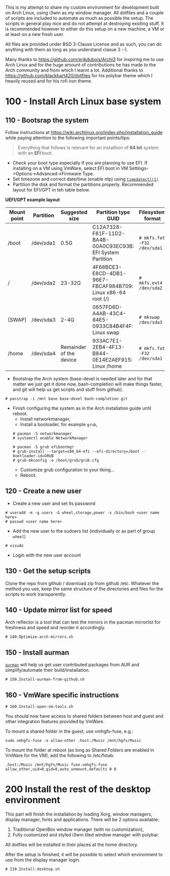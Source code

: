 This is my attempt to share my custom environment for development built on Arch Linux, using i3wm as my window manager. All dotfiles and a couple of scripts are included to automate as much as possible the setup. The scripts in general play nice and do not attempt at destroying exsiting stuff. It is recommended however to either do this setup on a new machine, a VM or at least on a new fresh user.

All files are provided under BSD 3-Clause License and as such, you can do anything with them as long as you understand clasue 3 :-).

Many thanks to https://github.com/erikdubois/Archi3 for inspiring me to use Arch Linux and for the huge amount of contributions he has made to the Arch community and from which I learnt a lot. Additional thanks to https://github.com/blackbart420/dotfiles for his polybar theme which I heavily reused and for his rofi iron theme.


# 100 - Install Arch Linux base system

## 110 - Bootsrap the system

Follow instructions at https://wiki.archlinux.org/index.php/installation_guide while paying attention to the following important points/tips:

> Everything that follows is relevant for an installtion of **64 bit** system with an **EFI** boot.

* Check your boot type especially if you are planning to use EFI. If installing on a VM using VmWare, select EFI boot in VM Settings->Options->Advanced->Firmware Type.
* Set timezone and correct date/time (enable ntp) using [`timedatectl(1)`](https://jlk.fjfi.cvut.cz/arch/manpages/man/timedatectl.1)
* Partition the disk and format the partitions properly. Recommended layout for EFI/GPT in teh table below.


**UEFI/GPT example layout**

| Mount point | Partition | Suggested size | Partition type GUID | Filesystem format |
|---|---|---|---|---|
| /boot | /dev/sda1 | 0.5G | C12A7328-F81F-11D2-BA4B-00A0C93EC93B: EFI System Partition | `# mkfs.fat -F32 /dev/sda1` |
| / | /dev/sda2 | 23-32G | 4F68BCE3-E8CD-4DB1-96E7-FBCAF984B709: Linux x86-64 root (/) | `# mkfs.ext4 /dev/sda2` |
| [SWAP] | /dev/sda3 | 2-4G | 0657FD6D-A4AB-43C4-84E5-0933C84B4F4F: Linux swap | `# mkswap /dev/sda3` |
| /home | /dev/sda4 | Remainder of the device | 933AC7E1-2EB4-4F13-B844-0E14E2AEF915: Linux /home | `# mkfs.fat -F32 /dev/sda1` |

* Bootstrap the Arch system (base-devel is needed later and for that matter we just get it done now, bash-completion will make things faster, and git will help us get scripts and stuff from github).
```
# pacstrap -i /mnt base base-devel bash-completion git
```
* Finish configuring the system as in the Arch installation guide until reboot.
  - Install networkmanager,
  - Install a booloader, for example `grub`,
  ```
  # pacman -S networkmanager
  # systemctl enable NetworkManager

  # pacman -S grub efibootmgr
  # grub-install --target=x86_64-efi --efi-directory=/boot --bootloader-id=GRUB
  # grub-mkconfig -o /boot/grub/grub.cfg
  ```
  - Customize grub configuration to your liking...
  - Reboot.

## 120 - Create a new user

* Create a new user and set its password
```
# useradd -m -g users -G wheel,storage,power -s /bin/bash <user name here>
# passwd <user name here>
```
* Add the new user to the sudoers list (individually or as part of group *`wheel`*)
```
# visudo
```
* Login with the new user account

## 130 - Get the setup scripts

Clone the repo from github / download zip from github /etc. Whatever the method you use, keep the same structure of the directories and files for the scripts to work transparently.


## 140 - Update mirror list for speed

Arch reflector is a tool that can test the mirrors in the pacman mirrorlist for freshness and speed and reorder it accordingly.

```
# 140.Optimize-arch-mirrors.sh
```

## 150 - Install aurman

[`aurman`](https://github.com/polygamma/aurman) will help us get user contributed packages from AUR and simplify/automate their build/installation. 
```
# 150.Install-aurman-from-github.sh
```

## 160 - VmWare specific instructions

```
# 160.Install-open-vm-tools.sh
```
You should now have access to shared folders between host and guest and other integration features provided by VmWare.

To mount a shared folder in the guest, use vmhgfs-fuse, e.g.:
```
sudo vmhgfs-fuse -o allow-other .host:/Music /mnt/hgfs/Music
```
To mount the folder at reboot (as long as Shared Folders are enabled in VmWare for the VM), add the following to /etc/fstab:
```
.host:/Music /mnt/hgfs/Music fuse.vmhgfs-fuse allow_other,uid=0,gid=0,auto_unmount,defaults 0 0
```

# 200 Install the rest of the desktop environment

This part will finish the installation by loading Xorg, window managers, display manager, fonts and applications. There will be 2 options available:
1. Traditional OpenBox window manager (with no customization),
2. Fully customized and styled i3wm tiled window manager with polybar.

All dotfiles will be installed in their places at the home directory.

After the setup is finished, it will be possible to select which environment to use from the display manager login.

```
# 210.Install-desktop.sh
```



